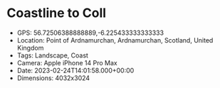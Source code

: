 # Coastline to Coll

- GPS: 56.72506388888889,-6.225433333333333
- Location: Point of Ardnamurchan, Ardnamurchan, Scotland, United Kingdom
- Tags: Landscape, Coast
- Camera: Apple iPhone 14 Pro Max
- Date: 2023-02-24T14:01:58.000+00:00
- Dimensions: 4032x3024
